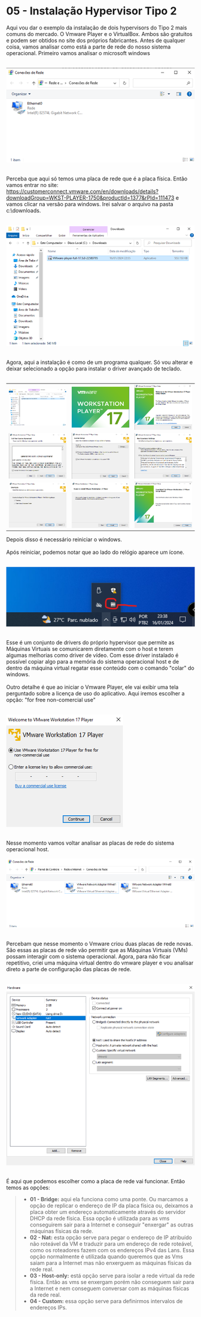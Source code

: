 # 05 - Instalação Hypervisor Tipo 2

Aqui vou dar o exemplo da instalação de dois hypervisors do Tipo 2 mais comuns do mercado. O Vmware Player e o VirtualBox. Ambos são gratuitos e podem ser obtidos no site dos próprios fabricantes. Antes de qualquer coisa, vamos analisar como está a parte de rede do nosso sistema operacional. Primeiro vamos analisar o microsoft windows<br></br>

![REDE](Imagens/01-placas_de_rede.png) <br></br>

Perceba que aqui só temos uma placa de rede que é a placa física. Então vamos entrar no site: https://customerconnect.vmware.com/en/downloads/details?downloadGroup=WKST-PLAYER-1750&productId=1377&rPId=111473 e vamos clicar na versão para windows. Irei salvar o arquivo na pasta c:\downloads. <br></br>

![DOWNLOADS](Imagens/vmware_player/01.png) <br></br>

Agora, aqui a instalação é como de um programa qualquer. Só vou alterar e deixar selecionado a opção para instalar o driver avançado de teclado. <br></br>

<table>
     <tr>
         <td width="33%"><img src="Imagens/vmware_player/01.png"></img></td>
         <td width="33%"><img src="Imagens/vmware_player/02.png"></img></td>
         <td width="33%"><img src="Imagens/vmware_player/03.png"></img></td>
    </tr>
    <tr>
        <td width="33%"><img src="Imagens/vmware_player/04.png"></img></td>
        <td width="33%"><img src="Imagens/vmware_player/05.png"></img></td>
        <td width="33%"><img src="Imagens/vmware_player/06.png"></img></td>
    </tr>
      <tr>
        <td width="33%"><img src="Imagens/vmware_player/07.png"></img></td>
        <td width="33%"><img src="Imagens/vmware_player/08.png"></img></td>
        <td width="33%"><img src="Imagens/vmware_player/09.png"></img></td>
    </tr>
</table>

Depois disso é necessário reiniciar o windows. <br></br>
Após reiniciar, podemos notar que ao lado do relógio aparece um ícone. <br></br>

![TOOLS](Imagens/vmware_player/vmware_tools.png) <br></br>

Esse é um conjunto de drivers do próprio hypervisor que permite as Máquinas Virtuais se comunicarem diretamente com o host e terem algumas melhorias como driver de vídeo. Com esse driver instalado é possível copiar algo para a memória do sistema operacional host e de dentro da máquina virtual regatar esse conteúdo com o comando "colar" do windows. <br></br>
Outro detalhe é que ao iniciar o Vmware Player, ele vai exibir uma tela perguntado sobre a licença de uso do aplicativo. Aqui iremos escolher a opção: "for free non-comercial use" <br></br>

![LICENÇA](Imagens/vmware_player/licenca.png) <br></br>

Nesse momento vamos voltar analisar as placas de rede do sistema operacional host. <br></br>
![REDE](Imagens/02-placas_de_rede_vmware.png) <br></br>

Percebam que nesse momento o Vmware criou duas placas de rede novas. São essas as placas de rede vão permitir que as Máquinas Virtuais (VMs) possam interagir com o sistema operacional. Agora, para não ficar repetitivo, criei uma máquina virtual dentro do vmware player e vou analisar direto a parte de configuração das placas de rede. <br></br>

![REDE_VMS](Imagens/vmware_player/placas_de_rede.png) <br></br>

É aqui que podemos escolher como a placa de rede vai funcionar. Então temos as opções: 
> - **01 - Bridge:** aqui ela funciona como uma ponte. Ou marcamos a opção de replicar o endereço de IP da placa física ou, deixamos a placa obter um endereço automaticamente através do servidor DHCP da rede física. Essa opção é utilizada para as vms conseguirem sair para a Internet e conseguir "enxergar" as outras máquinas físicas da rede.
> - **02 - Nat:** esta opção serve para pegar o endereço de IP atribuído não roteável da VM e traduzir para um endereço de rede roteável, como os roteadores fazem com os endereços IPv4 das Lans. Essa opção normalmente é utilizada quando queremos que as Vms saiam para a Internet mas não enxerguem as máquinas físicas da rede real.
> - **03 - Host-only:** está opção serve para isolar a rede virtual da rede física. Então as vms se enxergam porém não conseguem sair para a Internet e nem conseguem conversar com as máquinas físicas da rede real.
> - **04 - Custom:** essa opção serve para definirmos intervalos de endereços IPs.